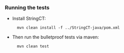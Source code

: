 ### Running the tests

* Install StringCT:

        mvn clean install -f ../StringCT-java/pom.xml

* Then run the bulletproof tests via maven:

        mvn clean test
